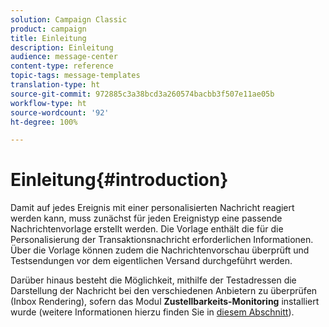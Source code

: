 ```yaml
---
solution: Campaign Classic
product: campaign
title: Einleitung
description: Einleitung
audience: message-center
content-type: reference
topic-tags: message-templates
translation-type: ht
source-git-commit: 972885c3a38bcd3a260574bacbb3f507e11ae05b
workflow-type: ht
source-wordcount: '92'
ht-degree: 100%

---
```



# Einleitung{#introduction}

Damit auf jedes Ereignis mit einer personalisierten Nachricht reagiert werden kann, muss zunächst für jeden Ereignistyp eine passende Nachrichtenvorlage erstellt werden. Die Vorlage enthält die für die Personalisierung der Transaktionsnachricht erforderlichen Informationen. Über die Vorlage können zudem die Nachrichtenvorschau überprüft und Testsendungen vor dem eigentlichen Versand durchgeführt werden.

Darüber hinaus besteht die Möglichkeit, mithilfe der Testadressen die Darstellung der Nachricht bei den verschiedenen Anbietern zu überprüfen (Inbox Rendering), sofern das Modul **Zustellbarkeits-Monitoring** installiert wurde (weitere Informationen hierzu finden Sie in [diesem Abschnitt](../../delivery/using/about-deliverability.md)).
